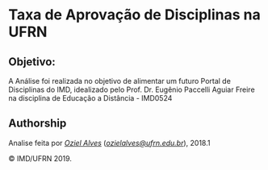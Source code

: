 # Taxa de Aprovação de Disciplinas na UFRN

## Objetivo: 
A Análise foi realizada no objetivo de alimentar um futuro Portal de Disciplinas do IMD, idealizado pelo Prof. Dr. Eugênio Paccelli Aguiar Freire na disciplina de Educação a Distância - IMD0524

## Authorship

Analise feita por [_Oziel Alves_](https://github.com/ozielalves) (*ozielalves@ufrn.edu.br*), 2018.1

&copy; IMD/UFRN 2019.
